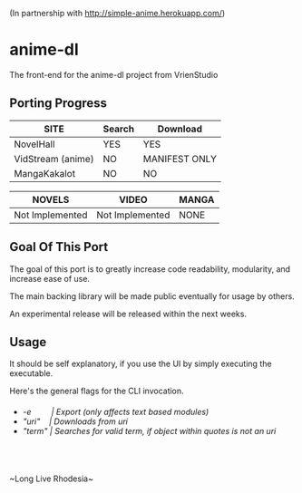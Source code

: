 (In partnership with http://simple-anime.herokuapp.com/)

# anime-dl
The front-end for the anime-dl project from VrienStudio 
## Porting Progress

| SITE              | Search | Download      |
|-------------------|--------|---------------|
| NovelHall         | YES    | YES           |
| VidStream (anime) | NO     | MANIFEST ONLY |
| MangaKakalot      | NO     | NO            |

| NOVELS          | VIDEO           | MANGA |
|-----------------|-----------------|-------|
| Not Implemented | Not Implemented | NONE  |

## Goal Of This Port

The goal of this port is to greatly increase code readability, modularity, and increase ease of use.

The main backing library will be made public eventually for usage by others.

An experimental release will be released within the next weeks.

## Usage
It should be self explanatory, if you use the UI by simply executing the executable.

Here's the general flags for the CLI invocation.

<h6>
<ul>
    <li>-e&nbsp;&nbsp;&nbsp;&nbsp;&nbsp;&nbsp;&nbsp;&nbsp;&nbsp;| Export (only affects text based modules)</li>
    <li>"uri"&nbsp;&nbsp;&nbsp;&nbsp;| Downloads from uri</li>
    <li>"term"&nbsp;| Searches for valid term, if object within quotes is not an uri</li>
</ul>
</h6>

<br>
<br>
~Long Live Rhodesia~
